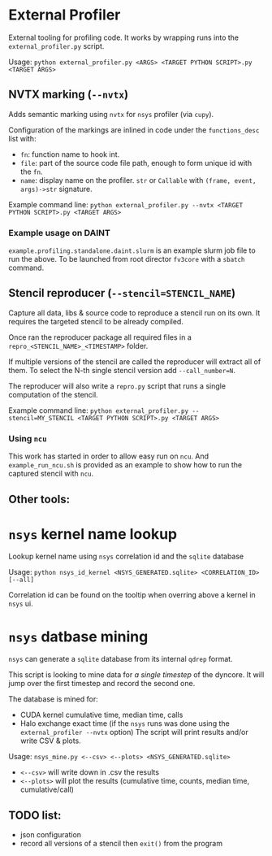 # External Profiler

External tooling for profiling code.
It works by wrapping runs into the `external_profiler.py` script.

Usage: `python external_profiler.py <ARGS> <TARGET PYTHON SCRIPT>.py <TARGET ARGS>`

## NVTX marking (`--nvtx`)

Adds semantic marking using `nvtx` for `nsys` profiler (via `cupy`).

Configuration of the markings are inlined in code under the `functions_desc` list with:
* `fn`: function name to hook int.
* `file`: part of the source code file path, enough to form unique id with the `fn`.
* `name`: display name on the profiler. `str` or `Callable` with `(frame, event, args)->str` signature.

Example command line: `python external_profiler.py --nvtx <TARGET PYTHON SCRIPT>.py <TARGET ARGS>`

### Example usage on DAINT

`example.profiling.standalone.daint.slurm` is an example slurm job file to run the above. To be launched from
root director `fv3core` with a `sbatch` command.

## Stencil reproducer (`--stencil=STENCIL_NAME`)

Capture all data, libs & source code to reproduce a stencil run on its own. It requires the targeted stencil to be already
compiled.

Once ran the reproducer package all required files in a `repro_<STENCIL_NAME>_<TIMESTAMP>` folder.

If multiple versions of the stencil are called the reproducer will extract all of them. To select the N-th single stencil version add `--call_number=N`.

The reproducer will also write a `repro.py` script that runs a single computation of the stencil.

Example command line: `python external_profiler.py --stencil=MY_STENCIL <TARGET PYTHON SCRIPT>.py <TARGET ARGS>`

### Using `ncu`

This work has started in order to allow easy run on `ncu`. And `example_run_ncu.sh` is provided as an example to show
how to run the captured stencil with `ncu`.


## Other tools:

# `nsys` kernel name lookup

Lookup kernel name using `nsys` correlation id and the `sqlite` database

Usage: `python nsys_id_kernel <NSYS_GENERATED.sqlite> <CORRELATION_ID> [--all]`

Correlation id can be found on the tooltip when overring above a kernel in `nsys` ui.

# `nsys` datbase mining

`nsys` can generate a `sqlite` database from its internal `qdrep` format.

This script is looking to mine data for _a single timestep_ of the dyncore. It will
jump over the first timestep and record the second one.

The database is mined for:
* CUDA kernel cumulative time, median time, calls
* Halo exchange exact time (if the `nsys` runs was done using the `external_profiler --nvtx` option)
The script will print results and/or write CSV & plots.

Usage: `nsys_mine.py <--csv> <--plots> <NSYS_GENERATED.sqlite>`
* `<--csv>` will write down in .csv the results
* `<--plots>` will plot the results (cumulative time, counts, median time, cumulative/call)

## TODO list:

* json configuration
* record all versions of a stencil then `exit()` from the program
